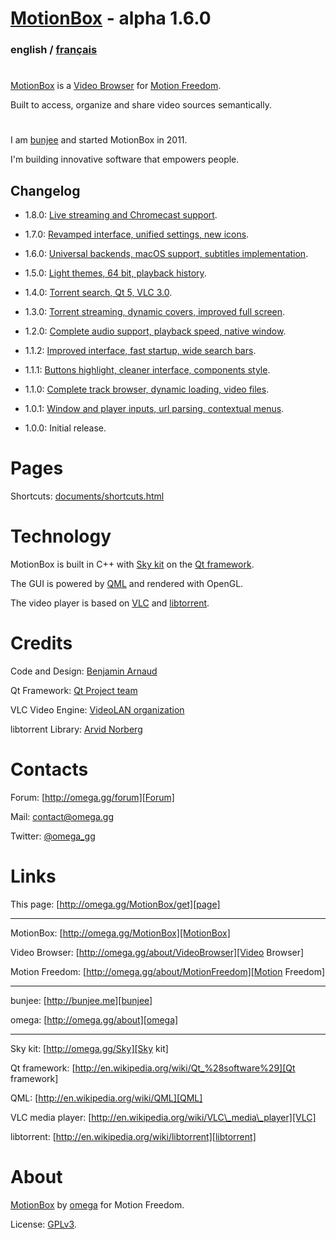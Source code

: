 # [MotionBox] - alpha 1.6.0

### english / [français](documents/fr/Readme.html)

#

[MotionBox] is a [Video Browser] for [Motion Freedom].

Built to access, organize and share video sources semantically.

#

I am [bunjee] and started MotionBox in 2011.

I'm building innovative software that empowers people.


## Changelog

- 1.8.0: [Live streaming and Chromecast support](documents/changes/1.8.0.html).

- 1.7.0: [Revamped interface, unified settings, new icons](documents/changes/1.7.0.html).

- 1.6.0: [Universal backends, macOS support, subtitles implementation](documents/changes/1.6.0.html).

- 1.5.0: [Light themes, 64 bit, playback history](documents/changes/1.5.0.html).

- 1.4.0: [Torrent search, Qt 5, VLC 3.0](documents/changes/1.4.0.html).

- 1.3.0: [Torrent streaming, dynamic covers, improved full screen](documents/changes/1.3.0.html).

- 1.2.0: [Complete audio support, playback speed, native window](documents/changes/1.2.0.html).

- 1.1.2: [Improved interface, fast startup, wide search bars](documents/changes/1.1.2.html).

- 1.1.1: [Buttons highlight, cleaner interface, components style](documents/changes/1.1.1.html).

- 1.1.0: [Complete track browser, dynamic loading, video files](documents/changes/1.1.0.html).

- 1.0.1: [Window and player inputs, url parsing, contextual menus](documents/changes/1.0.1.html).

- 1.0.0: Initial release.


# Pages

Shortcuts: [documents/shortcuts.html](documents/shortcuts.html)


# Technology

MotionBox is built in C++ with [Sky kit] on the [Qt framework].

The GUI is powered by [QML] and rendered with OpenGL.

The video player is based on [VLC] and [libtorrent].


# Credits

Code and Design: [Benjamin Arnaud](https://bunjee.me)

Qt Framework: [Qt Project team](https://www.qt.io)

VLC Video Engine: [VideoLAN organization](https://www.videolan.org)

libtorrent Library: [Arvid Norberg](https://www.libtorrent.org)


# Contacts

Forum: [http://omega.gg/forum][Forum]

Mail: [contact@omega.gg][Mail]

Twitter: [@omega_gg][Twitter]

[Forum]: http://omega.gg/forum

[Mail]: mailto:contact@omega.gg

[Twitter]: http://twitter.com/omega_gg


# Links

This page: [http://omega.gg/MotionBox/get][page]

[page]: http://omega.gg/MotionBox/get

---

MotionBox: [http://omega.gg/MotionBox][MotionBox]

Video Browser: [http://omega.gg/about/VideoBrowser][Video Browser]

Motion Freedom: [http://omega.gg/about/MotionFreedom][Motion Freedom]

[MotionBox]: http://omega.gg/MotionBox

[Video Browser]: http://omega.gg/about/VideoBrowser

[Motion Freedom]: http://omega.gg/about/MotionFreedom

---

bunjee: [http://bunjee.me][bunjee]

omega: [http://omega.gg/about][omega]

[bunjee]: http://bunjee.me

[omega]: http://omega.gg/about

---

Sky kit: [http://omega.gg/Sky][Sky kit]

Qt framework: [http://en.wikipedia.org/wiki/Qt_%28software%29][Qt framework]

QML: [http://en.wikipedia.org/wiki/QML][QML]

VLC media player: [http://en.wikipedia.org/wiki/VLC\_media\_player][VLC]

libtorrent: [http://en.wikipedia.org/wiki/libtorrent][libtorrent]

[Sky kit]: http://omega.gg/Sky

[Qt framework]: http://en.wikipedia.org/wiki/Qt_%28software%29

[QML]: http://en.wikipedia.org/wiki/QML

[VLC]: http://en.wikipedia.org/wiki/VLC_media_player

[libtorrent]: http://en.wikipedia.org/wiki/libtorrent


# About

[MotionBox] by [omega] for Motion Freedom.

License: [GPLv3](documents/license.html).

